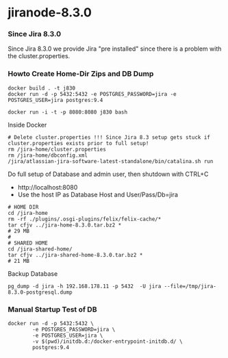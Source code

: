 # jiranode-8.3.0



### Since Jira 8.3.0 

Since Jira 8.3.0 we provide Jira "pre installed" since there is a problem
with the cluster.properties.


### Howto Create Home-Dir Zips and DB Dump

```
docker build . -t j830
docker run -d -p 5432:5432 -e POSTGRES_PASSWORD=jira -e POSTGRES_USER=jira postgres:9.4

docker run -i -t -p 8080:8080 j830 bash
```

Inside Docker

```
# Delete cluster.properties !!! Since Jira 8.3 setup gets stuck if cluster.properties exists prior to full setup!
rm /jira-home/cluster.properties
rm /jira-home/dbconfig.xml
/jira/atlassian-jira-software-latest-standalone/bin/catalina.sh run
```

Do full setup of Database and admin user, then shutdown with CTRL+C

 * http://localhost:8080
 * Use the host IP as Database Host and User/Pass/Db=jira

```
# HOME DIR
cd /jira-home
rm -rf ./plugins/.osgi-plugins/felix/felix-cache/*
tar cfjv ../jira-home-8.3.0.tar.bz2 *
# 29 MB
#
# SHARED HOME
cd /jira-shared-home/
tar cfjv ../jira-shared-home-8.3.0.tar.bz2 *
# 21 MB
```



Backup Database

```
pg_dump -d jira -h 192.168.178.11 -p 5432  -U jira --file=/tmp/jira-8.3.0-postgresql.dump
```


### Manual Startup Test of DB

```
docker run -d -p 5432:5432 \
        -e POSTGRES_PASSWORD=jira \
        -e POSTGRES_USER=jira \
        -v $(pwd)/initdb.d:/docker-entrypoint-initdb.d/ \
        postgres:9.4
```





